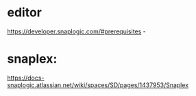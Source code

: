 editor
======

https://developer.snaplogic.com/#prerequisites  -

snaplex:
========

https://docs-snaplogic.atlassian.net/wiki/spaces/SD/pages/1437953/Snaplex
